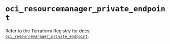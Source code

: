 # `oci_resourcemanager_private_endpoint`

Refer to the Terraform Registry for docs: [`oci_resourcemanager_private_endpoint`](https://registry.terraform.io/providers/hashicorp/oci/7.19.0/docs/resources/resourcemanager_private_endpoint).

